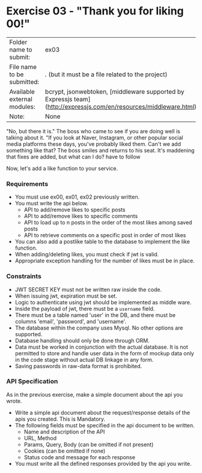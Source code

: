 # Exercise 03 - "Thank you for liking 00!"

| | |
| :--------------------| --------------------------------------- |
| Folder name to submit: | ex03 |
| File name to be submitted: | *.* (but it must be a file related to the project) |
| Available external modules: | bcrypt, jsonwebtoken, [middleware supported by Expressjs team] (http://expressjs.com/en/resources/middleware.html) |
| Note: | None |



"No, but there it is." The boss who came to see if you are doing well is talking about it.
"If you look at Naver, Instagram, or other popular social media platforms these days, you've probably liked them. Can't we add something like that?
The boss smiles and returns to his seat. It's maddening that fixes are added, but what can I do? have to follow

Now, let's add a like function to your service.


### Requirements

- You must use ex00, ex01, ex02 previously written.
- You must write the api below.
  - API to add/remove likes to specific posts
  - API to add/remove likes to specific comments
  - API to load up to n posts in the order of the most likes among saved posts
  - API to retrieve comments on a specific post in order of most likes
- You can also add a postlike table to the database to implement the like function.
- When adding/deleting likes, you must check if jwt is valid.
- Appropriate exception handling for the number of likes must be in place.

### Constraints

- JWT SECRET KEY must not be written raw inside the code.
- When issuing jwt, expiration must be set.
- Logic to authenticate using jwt should be implemented as middle ware.
- Inside the payload of jwt, there must be a `username` field.
- There must be a table named 'user' in the DB, and there must be columns 'email', 'password', and 'username'.
- The database within the company uses Mysql. No other options are supported.
- Database handling should only be done through ORM.
- Data must be worked in conjunction with the actual database. It is not permitted to store and handle user data in the form of mockup data only in the code stage without actual DB linkage in any form.
- Saving passwords in raw-data format is prohibited.


### API Specification

As in the previous exercise, make a simple document about the api you wrote.

- Write a simple api document about the request/response details of the apis you created. This is Mandatory.
- The following fields must be specified in the api document to be written.
	- Name and description of the API
	- URL, Method
	- Params, Query, Body (can be omitted if not present)
	- Cookies (can be omitted if none)
	- Status code and message for each response
- You must write all the defined responses provided by the api you write.
